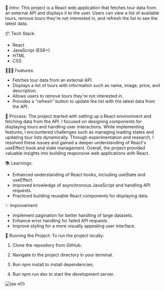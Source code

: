 🎋 Intro:
This project is a React web application that fetches tour data from an external API and displays it to the user. Users can view a list of available tours, remove tours they're not interested in, and refresh the list to see the latest data.

📦 Tech Stack:

* React
* JavaScript (ES6+)
* HTML
* CSS
  
👩🏽‍🍳 Features:

* Fetches tour data from an external API.
* Displays a list of tours with information such as name, image, price, and description.
* Allows users to remove tours they're not interested in.
* Provides a "refresh" button to update the list with the latest data from the API.

💭 Process:
The project started with setting up a React environment and fetching data from the API. I focused on designing components for displaying tours and handling user interactions. While implementing features, I encountered challenges such as managing loading states and updating tour lists dynamically. Through experimentation and research, I resolved these issues and gained a deeper understanding of React's useEffect hook and state management. Overall, the project provided valuable insights into building responsive web applications with React.

📚 Learnings:

* Enhanced understanding of React hooks, including useState and useEffect.
* Improved knowledge of asynchronous JavaScript and handling API requests.
* Practiced building reusable React components for displaying data.
  
✨ Improvement:

* Implement pagination for better handling of large datasets.
* Enhance error handling for failed API requests.
* Improve styling for a more visually appealing user interface.

🚦 Running the Project: To run the project locally:

1. Clone the repository from GitHub.

2. Navigate to the project directory in your terminal.

3. Run npm install to install dependencies.

4. Run npm run dev to start the development server.

   
![ללא שם](https://github.com/Amir2210/Tours/assets/107459404/9e77045f-515c-4c25-a999-9a61248de6dc)

